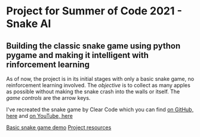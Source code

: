 # Project for Summer of Code 2021 - Snake AI

## Building the classic snake game using python pygame and making it intelligent with rinforcement learning

As of now, the project is in its initial stages with only a basic snake game, no reinforcement learning involved. The _objective_ is to collect as many apples as possible without making the snake crash into the walls or itself. The _game controls_ are the arrow keys.

I've recreated the snake game by Clear Code which you can find [on GitHub, here](github.com/clear-code-projects/Snake) and [on YouTube, here](https://www.youtube.com/watch?v=QFvqStqPCRU)

[Basic snake game demo](https://drive.google.com/file/d/1u0gzR0Khpb7Z9phYH4RnklGMcEfqtCSm/view?usp=sharing)
[Project resources](https://www.notion.so/SOC-Snake-AI-Project-471ff57983a24f749ca0ec08df8c9472)
